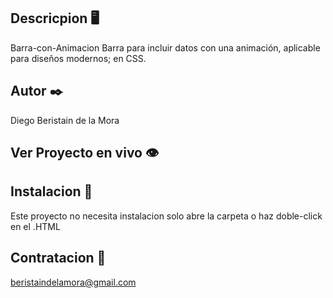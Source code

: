 ## Descricpion 🖥️

Barra-con-Animacion
Barra para incluir datos con una animación, aplicable para diseños modernos; en CSS.
## Autor ✒️

Diego Beristain de la Mora

## Ver Proyecto en vivo 👁️



## Instalacion 🔌

Este proyecto no necesita instalacion solo abre la carpeta o haz doble-click en el .HTML

## Contratacion 📧

beristaindelamora@gmail.com
